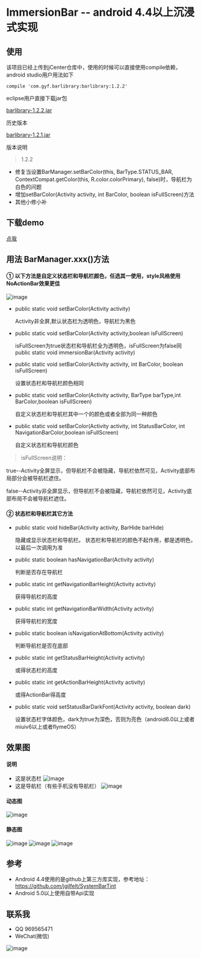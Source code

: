 # ImmersionBar -- android 4.4以上沉浸式实现 #

## 使用 ##
该项目已经上传到jCenter仓库中，使用的时候可以直接使用compile依赖，android studio用户用法如下

	compile 'com.gyf.barlibrary:barlibrary:1.2.2'
eclipse用户直接下载jar包


[barlibrary-1.2.2.jar](https://github.com/gyf-dev/ImmersionBar/blob/master/jar/barlibrary-1.2.2.jar) 

历史版本

[barlibrary-1.2.1.jar](https://github.com/gyf-dev/ImmersionBar/blob/master/jar/barlibrary-1.2.1.jar)

版本说明

>1.2.2
- 修复当设置BarManager.setBarColor(this, BarType.STATUS_BAR, ContextCompat.getColor(this, R.color.colorPrimary), false)时，导航栏为白色的问题
- 增加setBarColor(Activity activity, int BarColor, boolean isFullScreen)方法
- 其他小修小补
 
## 下载demo ##
[点我](https://github.com/gyf-dev/ImmersionBar/blob/master/apk/sample-debug.apk) 
  
## 用法 BarManager.xxx()方法 ##
#### ① 以下方法是自定义状态栏和导航栏颜色，任选其一使用，style风格使用NoActionBar效果更佳 ####

![image](https://github.com/gyf-dev/Screenshots/blob/master/ImmersionBar/Screenshot3.png)

- public static void setBarColor(Activity activity)
 
	Activity非全屏,默认状态栏为透明色，导航栏为黑色

- public static void setBarColor(Activity activity,boolean isFullScreen)

	isFullScreen为true状态栏和导航栏全为透明色，isFullScreen为false同public static void immersionBar(Activity activity)

- public static void setBarColor(Activity activity, int BarColor, boolean isFullScreen)
    
    设置状态栏和导航栏颜色相同

- public static void setBarColor(Activity activity, BarType barType,int BarColor,boolean isFullScreen)

	自定义状态栏和导航栏其中一个的颜色或者全部为同一种颜色

- public static void setBarColor(Activity activity, int StatusBarColor, int NavigationBarColor,boolean isFullScreen)

	自定义状态栏和导航栏颜色
	
	
> isFullScreen说明：
> 
true--Activity全屏显示，但导航栏不会被隐藏，导航栏依然可见，Activity底部布局部分会被导航栏遮住。
>
 false--Activity非全屏显示，但导航栏不会被隐藏，导航栏依然可见，Activity底部布局不会被导航栏遮住。	
	
#### ② 状态栏和导航栏其它方法 ####
- public static void hideBar(Activity activity, BarHide barHide)

	隐藏或显示状态栏和导航栏。 状态栏和导航栏的颜色不起作用，都是透明色，以最后一次调用为准
	
- public static boolean hasNavigationBar(Activity activity)
 
    判断是否存在导航栏
    
- public static int getNavigationBarHeight(Activity activity)
 
    获得导航栏的高度
 
- public static int getNavigationBarWidth(Activity activity)
 
    获得导航栏的宽度
    
- public static boolean isNavigationAtBottom(Activity activity)
 
    判断导航栏是否在底部
    
- public static int getStatusBarHeight(Activity activity)
 
    或得状态栏的高度
    
- public static int getActionBarHeight(Activity activity)
 
    或得ActionBar得高度

- public static void setStatusBarDarkFont(Activity activity, boolean dark)

    设置状态栏字体颜色，dark为true为深色，否则为亮色（android6.0以上或者miuiv6以上或者flymeOS）

## 效果图 ##
#### 说明 ####
- 这是状态栏
![image](https://github.com/gyf-dev/Screenshots/blob/master/ImmersionBar/StatusBar.png)
- 这是导航栏（有些手机没有导航栏）
![image](https://github.com/gyf-dev/Screenshots/blob/master/ImmersionBar/NavigationBar.png)
#### 动态图 ####
![image](https://github.com/gyf-dev/Screenshots/blob/master/ImmersionBar/Screenshot_gif.gif)
#### 静态图 ####
![image](https://github.com/gyf-dev/Screenshots/blob/master/ImmersionBar/Screenshot0.png)
![image](https://github.com/gyf-dev/Screenshots/blob/master/ImmersionBar/Screenshot1.png)
![image](https://github.com/gyf-dev/Screenshots/blob/master/ImmersionBar/Screenshot2.png)
## 参考 ##
- Android 4.4使用的是github上第三方库实现，参考地址：https://github.com/jgilfelt/SystemBarTint
- Android 5.0以上使用自带Api实现

## 联系我 ##
- QQ 969565471
- WeChat(微信)
 
![image](https://github.com/gyf-dev/Screenshots/blob/master/ImmersionBar/wechat.JPG)